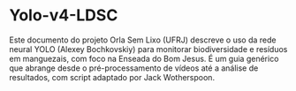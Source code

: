 # Yolo-v4-LDSC
Este documento do projeto Orla Sem Lixo (UFRJ) descreve o uso da rede neural YOLO (Alexey Bochkovskiy) para monitorar biodiversidade e resíduos em manguezais, com foco na Enseada do Bom Jesus. É um guia genérico que abrange desde o pré-processamento de vídeos até a análise de resultados, com script adaptado por Jack Wotherspoon.

